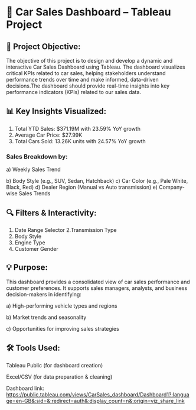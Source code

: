 # 🚗 Car Sales Dashboard – Tableau Project

## 🎯 Project Objective:
The objective of this project is to design and develop a dynamic and interactive Car Sales Dashboard using Tableau. The dashboard visualizes critical KPIs related to car sales, helping stakeholders understand performance trends over time and make informed, data-driven decisions.The dashboard should provide real-time insights into key performance indicators (KPIs) related to our sales data.


## 📊 Key Insights Visualized:
1. Total YTD Sales: $371.19M with 23.59% YoY growth
2. Average Car Price: $27.99K
3. Total Cars Sold: 13.26K units with 24.57% YoY growth

### Sales Breakdown by:
a) Weekly Sales Trend

b) Body Style (e.g., SUV, Sedan, Hatchback)
c) Car Color (e.g., Pale White, Black, Red)
d) Dealer Region (Manual vs Auto transmission)
e) Company-wise Sales Trends

## 🔍 Filters & Interactivity:
1. Date Range Selector
2.Transmission Type
3. Body Style
4. Engine Type
5. Customer Gender

## 💡 Purpose:
This dashboard provides a consolidated view of car sales performance and customer preferences. It supports sales managers, analysts, and business decision-makers in identifying:

a) High-performing vehicle types and regions

b) Market trends and seasonality

c) Opportunities for improving sales strategies

## 🛠️ Tools Used:
Tableau Public (for dashboard creation)

Excel/CSV (for data preparation & cleaning)

Dashboard link: https://public.tableau.com/views/CarSales_dashboard/Dashboard1?:language=en-GB&:sid=&:redirect=auth&:display_count=n&:origin=viz_share_link

